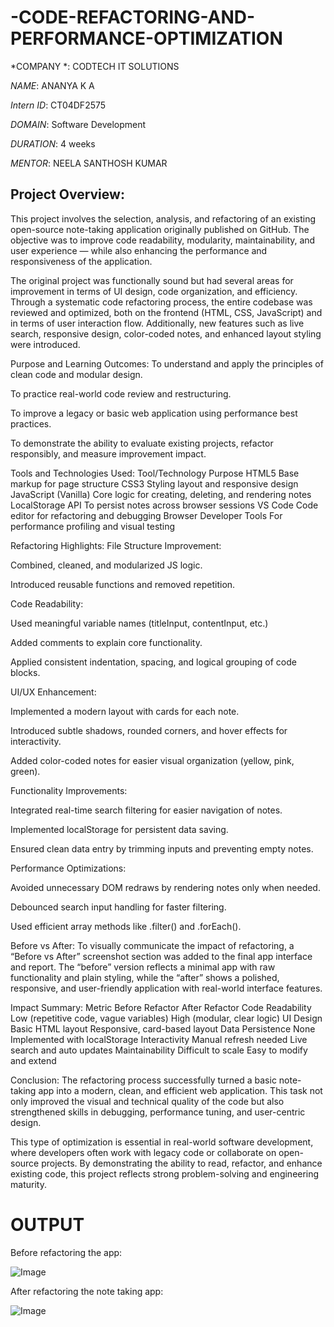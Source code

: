 # -CODE-REFACTORING-AND-PERFORMANCE-OPTIMIZATION

*COMPANY *: CODTECH IT SOLUTIONS

*NAME*: ANANYA K A

*Intern ID*: CT04DF2575

*DOMAIN*:  Software Development

*DURATION*: 4 weeks

*MENTOR*: NEELA SANTHOSH KUMAR

## Project Overview:
This project involves the selection, analysis, and refactoring of an existing open-source note-taking application originally published on GitHub. The objective was to improve code readability, modularity, maintainability, and user experience — while also enhancing the performance and responsiveness of the application.

The original project was functionally sound but had several areas for improvement in terms of UI design, code organization, and efficiency. Through a systematic code refactoring process, the entire codebase was reviewed and optimized, both on the frontend (HTML, CSS, JavaScript) and in terms of user interaction flow. Additionally, new features such as live search, responsive design, color-coded notes, and enhanced layout styling were introduced.

 Purpose and Learning Outcomes:
To understand and apply the principles of clean code and modular design.

To practice real-world code review and restructuring.

To improve a legacy or basic web application using performance best practices.

To demonstrate the ability to evaluate existing projects, refactor responsibly, and measure improvement impact.

 Tools and Technologies Used:
Tool/Technology	Purpose
HTML5	Base markup for page structure
CSS3	Styling layout and responsive design
JavaScript (Vanilla)	Core logic for creating, deleting, and rendering notes
LocalStorage API	To persist notes across browser sessions
VS Code	Code editor for refactoring and debugging
Browser Developer Tools	For performance profiling and visual testing

 Refactoring Highlights:
File Structure Improvement:

Combined, cleaned, and modularized JS logic.

Introduced reusable functions and removed repetition.

Code Readability:

Used meaningful variable names (titleInput, contentInput, etc.)

Added comments to explain core functionality.

Applied consistent indentation, spacing, and logical grouping of code blocks.

UI/UX Enhancement:

Implemented a modern layout with cards for each note.

Introduced subtle shadows, rounded corners, and hover effects for interactivity.

Added color-coded notes for easier visual organization (yellow, pink, green).

Functionality Improvements:

Integrated real-time search filtering for easier navigation of notes.

Implemented localStorage for persistent data saving.

Ensured clean data entry by trimming inputs and preventing empty notes.

Performance Optimizations:

Avoided unnecessary DOM redraws by rendering notes only when needed.

Debounced search input handling for faster filtering.

Used efficient array methods like .filter() and .forEach().

 Before vs After:
To visually communicate the impact of refactoring, a “Before vs After” screenshot section was added to the final app interface and report. The “before” version reflects a minimal app with raw functionality and plain styling, while the “after” shows a polished, responsive, and user-friendly application with real-world interface features.

 Impact Summary:
Metric	Before Refactor	After Refactor
Code Readability	Low (repetitive code, vague variables)	High (modular, clear logic)
UI Design	Basic HTML layout	Responsive, card-based layout
Data Persistence	None	Implemented with localStorage
Interactivity	Manual refresh needed	Live search and auto updates
Maintainability	Difficult to scale	Easy to modify and extend

 Conclusion:
The refactoring process successfully turned a basic note-taking app into a modern, clean, and efficient web application. This task not only improved the visual and technical quality of the code but also strengthened skills in debugging, performance tuning, and user-centric design.

This type of optimization is essential in real-world software development, where developers often work with legacy code or collaborate on open-source projects. By demonstrating the ability to read, refactor, and enhance existing code, this project reflects strong problem-solving and engineering maturity.

# OUTPUT #

Before refactoring the app:

![Image](https://github.com/user-attachments/assets/231176b8-9dbb-48b7-be86-6ffa748baf20)

After refactoring the note taking app:

![Image](https://github.com/user-attachments/assets/6720864d-678f-4e0f-9c66-b3b2315bc388)
